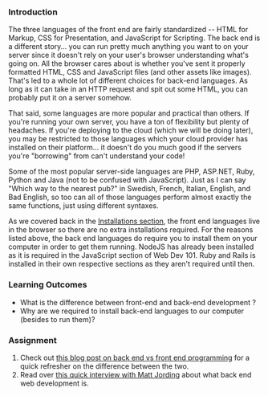### Introduction

The three languages of the front end are fairly standardized -- HTML for Markup, CSS for Presentation, and JavaScript for Scripting.  The back end is a different story... you can run pretty much anything you want to on your server since it doesn't rely on your user's browser understanding what's going on.  All the browser cares about is whether you've sent it properly formatted HTML, CSS and JavaScript files (and other assets like images).  That's led to a whole lot of different choices for back-end languages.  As long as it can take in an HTTP request and spit out some HTML, you can probably put it on a server somehow.

That said, some languages are more popular and practical than others.  If you're running your own server, you have a ton of flexibility but plenty of headaches.  If you're deploying to the cloud (which we will be doing later), you may be restricted to those languages which your cloud provider has installed on their platform... it doesn't do you much good if the servers you're "borrowing" from can't understand your code!  

Some of the most popular server-side languages are PHP, ASP.NET, Ruby, Python and Java (not to be confused with JavaScript).  Just as I can say "Which way to the nearest pub?" in Swedish, French, Italian, English, and Bad English, so too can all of those languages perform almost exactly the same functions, just using different syntaxes.

As we covered back in the [Installations section](https://www.theodinproject.com/courses/web-development-101/lessons/installation-overview), the front end languages live in the browser so there are no extra installations required.  For the reasons listed above, the back end languages do require you to install them on your computer in order to get them running.  NodeJS has already been installed as it is required in the JavaScript section of Web Dev 101. Ruby and Rails is installed in their own respective sections as they aren't required until then.

### Learning Outcomes

* What is the difference between front-end and back-end development ?
* Why are we required to install back-end languages to our computer (besides to run them)?

### Assignment

<div class="lesson-content__panel" markdown="1">

  1. Check out [this blog post on back end vs front end programming](http://blog.teamtreehouse.com/i-dont-speak-your-language-frontend-vs-backend) for a quick refresher on the difference between the two.
  2. Read over [this quick interview with Matt Jording](https://generalassemb.ly/blog/what-is-back-end-web-development/) about what back end web development is.

</div>
